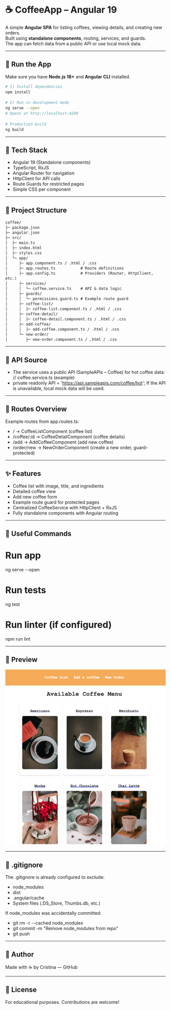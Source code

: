 # ☕ CoffeeApp – Angular 19

A simple **Angular SPA** for listing coffees, viewing details, and creating new orders.  
Built using **standalone components**, routing, services, and guards.  
The app can fetch data from a public API or use local mock data.

---

## 🚀 Run the App

Make sure you have **Node.js 18+** and **Angular CLI** installed.

```bash
# 1) Install dependencies
npm install

# 2) Run in development mode
ng serve --open
# Opens at http://localhost:4200

# Production build
ng build
```

---

## 🧠 Tech Stack
- Angular 19 (Standalone components)  
- TypeScript, RxJS  
- Angular Router for navigation  
- HttpClient for API calls  
- Route Guards for restricted pages  
- Simple CSS per component

---

## 📁 Project Structure
```
coffee/
├─ package.json
├─ angular.json
├─ src/
│  ├─ main.ts
│  ├─ index.html
│  ├─ styles.css
│  └─ app/
│     ├─ app.component.ts / .html / .css
│     ├─ app.routes.ts           # Route definitions
│     ├─ app.config.ts           # Providers (Router, HttpClient, etc.)
│     ├─ services/
│     │  └─ coffee.service.ts    # API & data logic
│     ├─ guards/
│     │  └─ permissions.guard.ts # Example route guard
│     ├─ coffee-list/
│     │  ├─ coffee-list.component.ts / .html / .css
│     ├─ coffee-detail/
│     │  ├─ coffee-detail.component.ts / .html / .css
│     ├─ add-coffee/
│     │  ├─ add-coffee.component.ts / .html / .css
│     └─ new-order/
│        ├─ new-order.component.ts / .html / .css
```

---

## 🔗 API Source
- The service uses a public API (SampleAPIs – Coffee) for hot coffee data:
// coffee.service.ts (example)
- private readonly API = 'https://api.sampleapis.com/coffee/hot';
If the API is unavailable, local mock data will be used.

---

## 🧭 Routes Overview
Example routes from app.routes.ts:
- / → CoffeeListComponent (coffee list)
- /coffee/:id → CoffeeDetailComponent (coffee details)
- /add → AddCoffeeComponent (add new coffee)
- /order/new → NewOrderComponent (create a new order, guard-protected)

---

## ✨ Features
- Coffee list with image, title, and ingredients
- Detailed coffee view
- Add new coffee form
- Example route guard for protected pages
- Centralized CoffeeService with HttpClient + RxJS
- Fully standalone components with Angular routing

--- 

## 🧪 Useful Commands

# Run app
ng serve --open

# Run tests
ng test

# Run linter (if configured)
npm run lint

---

## 📸 Preview

![CoffeeApp Screenshot](preview.png)

---

## 🧹 .gitignore
The .gitignore is already configured to exclude:
- node_modules
- dist
- .angular/cache
- System files (.DS_Store, Thumbs.db, etc.)
  
If node_modules was accidentally committed:
- git rm -r --cached node_modules
- git commit -m "Remove node_modules from repo"
- git push

---

## 📌 Author
Made with ☕ by Cristina — GitHub

---

## 📜 License
For educational purposes. Contributions are welcome!

